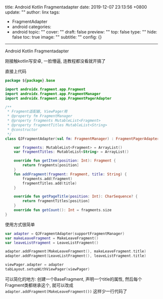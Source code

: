 title: Android Kotlin Fragmentadapter
date: 2019-12-07 23:13:56 +0800
update: ""
author: linx
tags:
- FragmentAdapter
- android
categories:
- android
topic: ""
cover: ""
draft: false
preview: ""
top: false
type: ""
hide: false
toc: true
image: ""
subtitle: ""
config: {}


---


Android Kotlin Fragmentadapter
<!--more-->

刚接触kotlin写安卓, 一脸懵逼, 连教程都没看就开搞了

直接上代码

```kotlin
package ${package}.base

import androidx.fragment.app.Fragment
import androidx.fragment.app.FragmentManager
import androidx.fragment.app.FragmentPagerAdapter

/**
 * Fragment适配器, ViewPager用
 * @property fm FragmentManager
 * @property fragments MutableList<Fragment>
 * @property fragmentTitles MutableList<String>
 * @constructor
 */
class QJFragmentAdapter(val fm: FragmentManager) : FragmentPagerAdapter(fm,BEHAVIOR_RESUME_ONLY_CURRENT_FRAGMENT) {

    var fragments: MutableList<Fragment> = ArrayList()
    var fragmentTitles: MutableList<String> = ArrayList()

    override fun getItem(position: Int): Fragment {
        return fragments[position]
    }
    fun addFragment(fragment: Fragment, title: String) {
        fragments.add(fragment)
        fragmentTitles.add(title)
    }

    override fun getPageTitle(position: Int): CharSequence? {
        return fragmentTitles[position]
    }
    override fun getCount(): Int = fragments.size
}
```

使用方式很简单

```kotlin
var adapter = QJFragmentAdapter(supportFragmentManager)
var makeLeaveFragment = MakeLeaveFragment()
var leaveListFragment = LeaveListFragment()

adapter.addFragment(MakeLeaveFragment(), makeLeaveFragment.title)
adapter.addFragment(LeaveListFragment(), leaveListFragment.title)

viewPager.adapter = adapter
tabLayout.setupWithViewPager(viewPager)
```

可以简化的地方: 创建一个BaseFragment, 声明一个title的属性, 然后每个Fragment类都继承这个, 就可以改成 `adapter.addFragment(MakeLeaveFragment())` 这样少一行代码了
